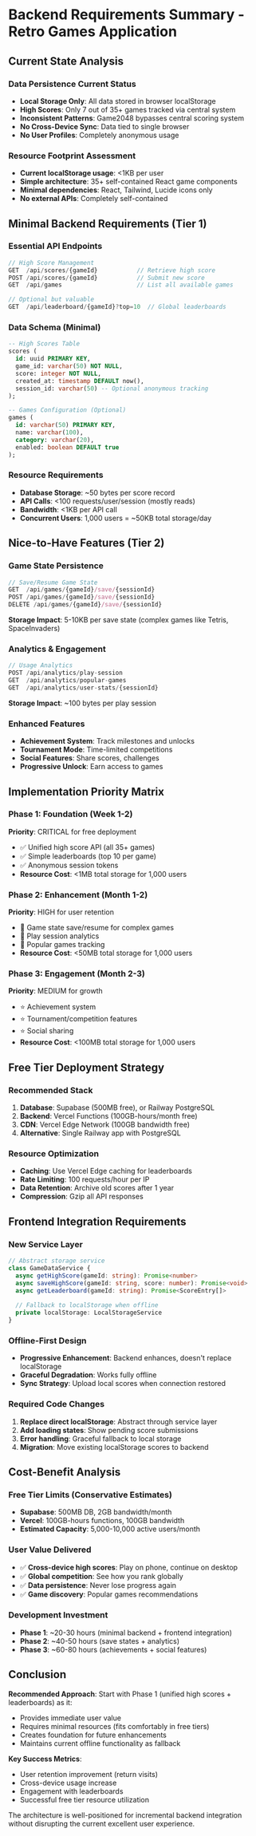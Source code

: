 # Backend Requirements Summary - Retro Games Application

## Current State Analysis

### Data Persistence Current Status
- **Local Storage Only**: All data stored in browser localStorage
- **High Scores**: Only 7 out of 35+ games tracked via central system
- **Inconsistent Patterns**: Game2048 bypasses central scoring system
- **No Cross-Device Sync**: Data tied to single browser
- **No User Profiles**: Completely anonymous usage

### Resource Footprint Assessment
- **Current localStorage usage**: <1KB per user
- **Simple architecture**: 35+ self-contained React game components
- **Minimal dependencies**: React, Tailwind, Lucide icons only
- **No external APIs**: Completely self-contained

## Minimal Backend Requirements (Tier 1)

### Essential API Endpoints
```typescript
// High Score Management
GET  /api/scores/{gameId}           // Retrieve high score
POST /api/scores/{gameId}           // Submit new score
GET  /api/games                     // List all available games

// Optional but valuable
GET  /api/leaderboard/{gameId}?top=10  // Global leaderboards
```

### Data Schema (Minimal)
```sql
-- High Scores Table
scores (
  id: uuid PRIMARY KEY,
  game_id: varchar(50) NOT NULL,
  score: integer NOT NULL,
  created_at: timestamp DEFAULT now(),
  session_id: varchar(50) -- Optional anonymous tracking
);

-- Games Configuration (Optional)
games (
  id: varchar(50) PRIMARY KEY,
  name: varchar(100),
  category: varchar(20),
  enabled: boolean DEFAULT true
);
```

### Resource Requirements
- **Database Storage**: ~50 bytes per score record
- **API Calls**: <100 requests/user/session (mostly reads)
- **Bandwidth**: <1KB per API call
- **Concurrent Users**: 1,000 users = ~50KB total storage/day

## Nice-to-Have Features (Tier 2)

### Game State Persistence
```typescript
// Save/Resume Game State
GET  /api/games/{gameId}/save/{sessionId}
POST /api/games/{gameId}/save/{sessionId}
DELETE /api/games/{gameId}/save/{sessionId}
```

**Storage Impact**: 5-10KB per save state (complex games like Tetris, SpaceInvaders)

### Analytics & Engagement
```typescript
// Usage Analytics
POST /api/analytics/play-session
GET  /api/analytics/popular-games
GET  /api/analytics/user-stats/{sessionId}
```

**Storage Impact**: ~100 bytes per play session

### Enhanced Features
- **Achievement System**: Track milestones and unlocks
- **Tournament Mode**: Time-limited competitions  
- **Social Features**: Share scores, challenges
- **Progressive Unlock**: Earn access to games

## Implementation Priority Matrix

### Phase 1: Foundation (Week 1-2)
**Priority**: CRITICAL for free deployment
- ✅ Unified high score API (all 35+ games)
- ✅ Simple leaderboards (top 10 per game)
- ✅ Anonymous session tokens
- **Resource Cost**: <1MB total storage for 1,000 users

### Phase 2: Enhancement (Month 1-2)
**Priority**: HIGH for user retention
- 🔄 Game state save/resume for complex games
- 🔄 Play session analytics
- 🔄 Popular games tracking
- **Resource Cost**: <50MB total storage for 1,000 users

### Phase 3: Engagement (Month 2-3)
**Priority**: MEDIUM for growth
- ⭐ Achievement system
- ⭐ Tournament/competition features
- ⭐ Social sharing
- **Resource Cost**: <100MB total storage for 1,000 users

## Free Tier Deployment Strategy

### Recommended Stack
1. **Database**: Supabase (500MB free), or Railway PostgreSQL
2. **Backend**: Vercel Functions (100GB-hours/month free)
3. **CDN**: Vercel Edge Network (100GB bandwidth free)
4. **Alternative**: Single Railway app with PostgreSQL

### Resource Optimization
- **Caching**: Use Vercel Edge caching for leaderboards
- **Rate Limiting**: 100 requests/hour per IP
- **Data Retention**: Archive old scores after 1 year
- **Compression**: Gzip all API responses

## Frontend Integration Requirements

### New Service Layer
```typescript
// Abstract storage service
class GameDataService {
  async getHighScore(gameId: string): Promise<number>
  async saveHighScore(gameId: string, score: number): Promise<void>
  async getLeaderboard(gameId: string): Promise<ScoreEntry[]>
  
  // Fallback to localStorage when offline
  private localStorage: LocalStorageService
}
```

### Offline-First Design
- **Progressive Enhancement**: Backend enhances, doesn't replace localStorage
- **Graceful Degradation**: Works fully offline
- **Sync Strategy**: Upload local scores when connection restored

### Required Code Changes
1. **Replace direct localStorage**: Abstract through service layer
2. **Add loading states**: Show pending score submissions  
3. **Error handling**: Graceful fallback to local storage
4. **Migration**: Move existing localStorage scores to backend

## Cost-Benefit Analysis

### Free Tier Limits (Conservative Estimates)
- **Supabase**: 500MB DB, 2GB bandwidth/month
- **Vercel**: 100GB-hours functions, 100GB bandwidth  
- **Estimated Capacity**: 5,000-10,000 active users/month

### User Value Delivered
- ✅ **Cross-device high scores**: Play on phone, continue on desktop
- ✅ **Global competition**: See how you rank globally
- ✅ **Data persistence**: Never lose progress again
- ✅ **Game discovery**: Popular games recommendations

### Development Investment
- **Phase 1**: ~20-30 hours (minimal backend + frontend integration)
- **Phase 2**: ~40-50 hours (save states + analytics)
- **Phase 3**: ~60-80 hours (achievements + social features)

## Conclusion

**Recommended Approach**: Start with Phase 1 (unified high scores + leaderboards) as it:
- Provides immediate user value
- Requires minimal resources (fits comfortably in free tiers)
- Creates foundation for future enhancements
- Maintains current offline functionality as fallback

**Key Success Metrics**:
- User retention improvement (return visits)
- Cross-device usage increase
- Engagement with leaderboards
- Successful free tier resource utilization

The architecture is well-positioned for incremental backend integration without disrupting the current excellent user experience.